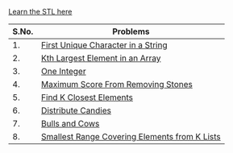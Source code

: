 [Learn the STL here](https://www.youtube.com/watch?v=RRVYpIET_RU)

|S.No.|Problems|
|---|---|
|1.|[First Unique Character in a String](https://leetcode.com/problems/first-unique-character-in-a-string/)|
|2.|[Kth Largest Element in an Array](https://leetcode.com/problems/kth-largest-element-in-an-array/)|
|3.|[One Integer](https://binarysearch.com/problems/One-Integer)|
|4.|[Maximum Score From Removing Stones](https://leetcode.com/problems/maximum-score-from-removing-stones/)|
|5.|[Find K Closest Elements](https://leetcode.com/problems/find-k-closest-elements/)|
|6.|[Distribute Candies](https://leetcode.com/problems/distribute-candies/)|
|7.|[Bulls and Cows](https://leetcode.com/problems/bulls-and-cows/)|
|8.|[Smallest Range Covering Elements from K Lists](https://leetcode.com/problems/smallest-range-covering-elements-from-k-lists/)|
